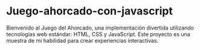 # Juego-ahorcado-con-javascript
Bienvenido al Juego del Ahorcado, una implementación divertida utilizando tecnologías web estándar: HTML, CSS y JavaScript. Este proyecto es una muestra de mi habilidad para crear experiencias interactivas.
